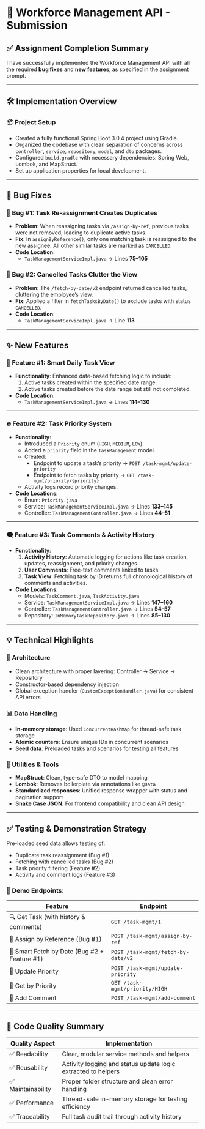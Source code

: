 # 🚀 Workforce Management API - Submission

## ✅ Assignment Completion Summary

I have successfully implemented the Workforce Management API with all the required **bug fixes** and **new features**, as specified in the assignment prompt.

---

## 🛠️ Implementation Overview

### 📦 Project Setup
- Created a fully functional Spring Boot 3.0.4 project using Gradle.
- Organized the codebase with clean separation of concerns across `controller`, `service`, `repository`, `model`, and `dto` packages.
- Configured `build.gradle` with necessary dependencies: Spring Web, Lombok, and MapStruct.
- Set up application properties for local development.

---

## 🐞 Bug Fixes

### 🔧 Bug #1: Task Re-assignment Creates Duplicates
- **Problem**: When reassigning tasks via `/assign-by-ref`, previous tasks were not removed, leading to duplicate active tasks.
- **Fix**: In `assignByReference()`, only one matching task is reassigned to the new assignee. All other similar tasks are marked as `CANCELLED`.
- **Code Location**:
    - `TaskManagementServiceImpl.java` → Lines **75–105**

### 🔧 Bug #2: Cancelled Tasks Clutter the View
- **Problem**: The `/fetch-by-date/v2` endpoint returned cancelled tasks, cluttering the employee’s view.
- **Fix**: Applied a filter in `fetchTasksByDate()` to exclude tasks with status `CANCELLED`.
- **Code Location**:
    - `TaskManagementServiceImpl.java` → Line **113**

---

## ✨ New Features

### 🌟 Feature #1: Smart Daily Task View
- **Functionality**: Enhanced date-based fetching logic to include:
    1. Active tasks created within the specified date range.
    2. Active tasks created before the date range but still not completed.
- **Code Location**:
    - `TaskManagementServiceImpl.java` → Lines **114–130**

---

### 🔥 Feature #2: Task Priority System
- **Functionality**:
    - Introduced a `Priority` enum (`HIGH`, `MEDIUM`, `LOW`).
    - Added a `priority` field in the `TaskManagement` model.
    - Created:
        - Endpoint to update a task’s priority → `POST /task-mgmt/update-priority`
        - Endpoint to fetch tasks by priority → `GET /task-mgmt/priority/{priority}`
    - Activity logs record priority changes.
- **Code Locations**:
    - Enum: `Priority.java`
    - Service: `TaskManagementServiceImpl.java` → Lines **133–145**
    - Controller: `TaskManagementController.java` → Lines **44–51**

---

### 🗨️ Feature #3: Task Comments & Activity History
- **Functionality**:
    1. **Activity History**: Automatic logging for actions like task creation, updates, reassignment, and priority changes.
    2. **User Comments**: Free-text comments linked to tasks.
    3. **Task View**: Fetching task by ID returns full chronological history of comments and activities.
- **Code Locations**:
    - Models: `TaskComment.java`, `TaskActivity.java`
    - Service: `TaskManagementServiceImpl.java` → Lines **147–160**
    - Controller: `TaskManagementController.java` → Lines **54–57**
    - Repository: `InMemoryTaskRepository.java` → Lines **85–130**

---

## 💡 Technical Highlights

### 🧱 Architecture
- Clean architecture with proper layering: Controller → Service → Repository
- Constructor-based dependency injection
- Global exception handler (`CustomExceptionHandler.java`) for consistent API errors

### 📊 Data Handling
- **In-memory storage**: Used `ConcurrentHashMap` for thread-safe task storage
- **Atomic counters**: Ensure unique IDs in concurrent scenarios
- **Seed data**: Preloaded tasks and scenarios for testing all features

### 🧰 Utilities & Tools
- **MapStruct**: Clean, type-safe DTO to model mapping
- **Lombok**: Removes boilerplate via annotations like `@Data`
- **Standardized responses**: Unified response wrapper with status and pagination support
- **Snake Case JSON**: For frontend compatibility and clean API design

---

## ✅ Testing & Demonstration Strategy

Pre-loaded seed data allows testing of:
- Duplicate task reassignment (Bug #1)
- Fetching with cancelled tasks (Bug #2)
- Task priority filtering (Feature #2)
- Activity and comment logs (Feature #3)

### 🔑 Demo Endpoints:

| Feature | Endpoint |
|--------|----------|
| 🔍 Get Task (with history & comments) | `GET /task-mgmt/1` |
| 🔁 Assign by Reference (Bug #1) | `POST /task-mgmt/assign-by-ref` |
| 📅 Smart Fetch by Date (Bug #2 + Feature #1) | `POST /task-mgmt/fetch-by-date/v2` |
| 🔼 Update Priority | `POST /task-mgmt/update-priority` |
| 🎯 Get by Priority | `GET /task-mgmt/priority/HIGH` |
| 💬 Add Comment | `POST /task-mgmt/add-comment` |

---

## 🧼 Code Quality Summary

| Quality Aspect | Implementation |
|----------------|----------------|
| ✅ Readability | Clear, modular service methods and helpers |
| ✅ Reusability | Activity logging and status update logic extracted to helpers |
| ✅ Maintainability | Proper folder structure and clean error handling |
| ✅ Performance | Thread-safe in-memory storage for testing efficiency |
| ✅ Traceability | Full task audit trail through activity history |




